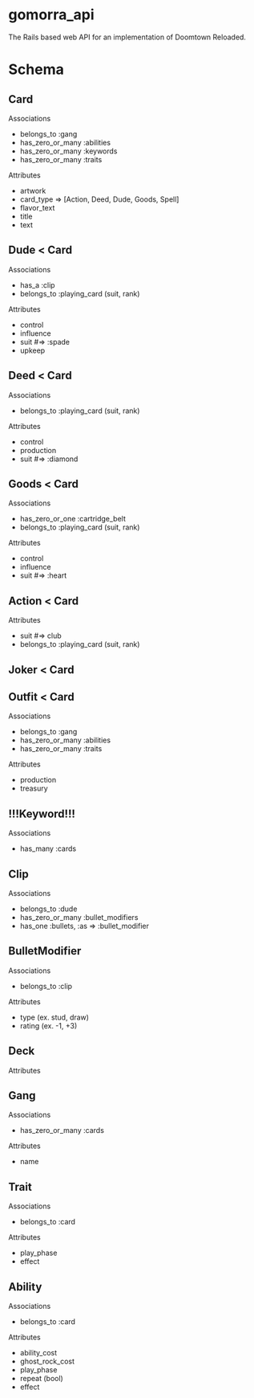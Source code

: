 # gomorra_api
The Rails based web API for an implementation of Doomtown Reloaded.

Schema
======

Card
----
Associations
* belongs_to :gang
* has_zero_or_many :abilities
* has_zero_or_many :keywords
* has_zero_or_many :traits

Attributes
* artwork
* card_type => [Action, Deed, Dude, Goods, Spell]
* flavor_text
* title
* text

Dude < Card
----
Associations
* has_a :clip
* belongs_to :playing_card (suit, rank)

Attributes
* control
* influence
* suit #=> :spade
* upkeep

Deed < Card
-----------

Associations
* belongs_to :playing_card (suit, rank)

Attributes
* control
* production
* suit #=> :diamond


Goods < Card
-----
Associations
* has_zero_or_one :cartridge_belt
* belongs_to :playing_card (suit, rank)

Attributes
* control
* influence
* suit #=> :heart

Action < Card
------
Attributes
* suit #=> club
* belongs_to :playing_card (suit, rank)

Joker < Card
-----

Outfit < Card
------
Associations
* belongs_to :gang
* has_zero_or_many :abilities
* has_zero_or_many :traits

Attributes
* production
* treasury

!!!Keyword!!!
-------
Associations
* has_many :cards



Clip
----

Associations
* belongs_to :dude
* has_zero_or_many :bullet_modifiers
* has_one :bullets, :as => :bullet_modifier

BulletModifier
--------------

Associations
* belongs_to :clip

Attributes
* type (ex. stud, draw)
* rating (ex. -1, +3)



Deck
----

Attributes

Gang
----
Associations
* has_zero_or_many :cards

Attributes
* name


Trait
-----
Associations
* belongs_to :card

Attributes
* play_phase
* effect

Ability
-------
Associations
* belongs_to :card

Attributes
* ability_cost
* ghost_rock_cost
* play_phase
* repeat (bool)
* effect
